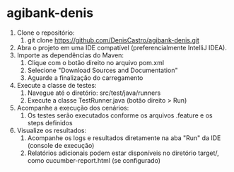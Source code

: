 # agibank-denis

1. Clone o repositório:
   1. git clone https://github.com/DenisCastro/agibank-denis.git
2. Abra o projeto em uma IDE compatível (preferencialmente IntelliJ IDEA).
3. Importe as dependências do Maven:
   1. Clique com o botão direito no arquivo pom.xml 
   2. Selecione "Download Sources and Documentation" 
   3. Aguarde a finalização do carregamento
4. Execute a classe de testes:
   1. Navegue até o diretório: src/test/java/runners 
   2. Execute a classe TestRunner.java (botão direito > Run)
5. Acompanhe a execução dos cenários:
   1. Os testes serão executados conforme os arquivos .feature e os steps definidos
6. Visualize os resultados:
   1. Acompanhe os logs e resultados diretamente na aba "Run" da IDE (console de execução) 
   2. Relatórios adicionais podem estar disponíveis no diretório target/, como cucumber-report.html (se configurado)